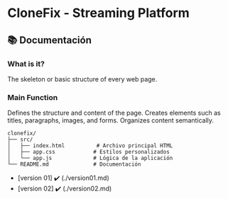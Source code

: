 # CloneFix - Streaming Platform

## 📚 Documentación

### What is it?
The skeleton or basic structure of every web page.

### Main Function
Defines the structure and content of the page.
Creates elements such as titles, paragraphs, images, and forms.
Organizes content semantically.


```
clonefix/
├── src/
│   ├── index.html          # Archivo principal HTML
│   ├── app.css            # Estilos personalizados
│   └── app.js             # Lógica de la aplicación
└── README.md              # Documentación
```



- [version 01] ✔️ (./version01.md) 
- [version 02] ✔️ (./version02.md) 

